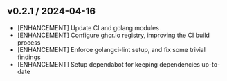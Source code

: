 ## v0.2.1 / 2024-04-16

 * [ENHANCEMENT] Update CI and golang modules
 * [ENHANCEMENT] Configure ghcr.io registry, improving the CI build process
 * [ENHANCEMENT] Enforce golangci-lint setup, and fix some trivial findings
 * [ENHANCEMENT] Setup dependabot for keeping dependencies up-to-date
